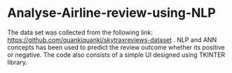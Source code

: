 # Analyse-Airline-review-using-NLP
The data set was collected from the following link: https://github.com/quankiquanki/skytraxreviews-dataset .
NLP and ANN concepts has been used to predict the review outcome whether its positive or negative.
The code also consists of a simple UI designed using TKINTER library.
